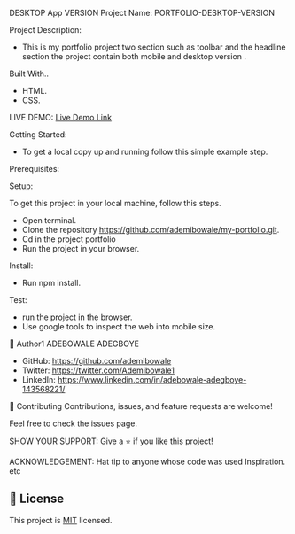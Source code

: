 DESKTOP App VERSION
Project Name:
PORTFOLIO-DESKTOP-VERSION

Project Description:

- This is my portfolio project two section such as toolbar and the headline  section the project contain both mobile and desktop version .

Built With..

   - HTML. 
   - CSS.

   LIVE DEMO:
   [Live Demo Link](https://ademibowale.github.io/my-portfolio/)

Getting Started:
   - To get a local copy up and running follow this simple example step.

Prerequisites:

Setup:

To get this project in your local machine, follow this steps.
   - Open terminal.
   - Clone the repository https://github.com/ademibowale/my-portfolio.git.
   - Cd in the project portfolio
   - Run the project in your browser.

Install:
   - Run npm install.

Test:
   - run the project in the browser.
   - Use google tools to inspect the web into mobile size.

👤 Author1
ADEBOWALE ADEGBOYE
   - GitHub: https://github.com/ademibowale
   - Twitter: https://twitter.com/Ademibowale1
   - LinkedIn: https://www.linkedin.com/in/adebowale-adegboye-143568221/

🤝 Contributing
Contributions, issues, and feature requests are welcome!

Feel free to check the issues page.

SHOW YOUR SUPPORT:
Give a ⭐ if you like this project!


ACKNOWLEDGEMENT:
Hat tip to anyone whose code was used
Inspiration.
etc
## 📝 License
This project is [MIT](./MIT.md) licensed.